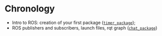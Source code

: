 # Chronology

- Intro to ROS: creation of your first package ([`timer_package`](src/timer_package));
- ROS publishers and subscribers, launch files, rqt graph ([`chat_package`](src/chat_package))
